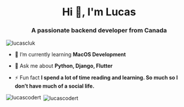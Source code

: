 <h1 align="center">Hi 👋, I'm Lucas</h1>
<h3 align="center">A passionate backend developer from Canada</h3>

<p align="left"> <img src="https://komarev.com/ghpvc/?username=lucascluk" alt="lucascluk" /> </p>

- 🌱 I’m currently learning **MacOS Development**

- 💬 Ask me about **Python, Django, Flutter**


- ⚡ Fun fact **I spend a lot of time reading and learning. So much so I don’t have much of a social life.**


<p><img align="left" src="https://github-readme-stats.vercel.app/api/top-langs/?username=lucascodert&layout=compact" alt="lucascodert" /></p>

<p>&nbsp;<img align="center" src="https://github-readme-stats.vercel.app/api?username=lucascodert&show_icons=true" alt="lucascodert" /></p>

